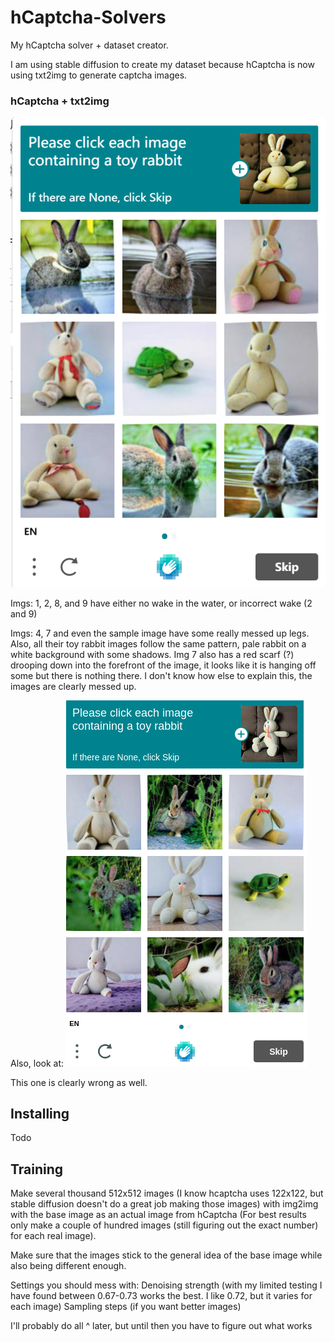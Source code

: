 # hCaptcha-Solvers
My hCaptcha solver + dataset creator.

I am using stable diffusion to create my dataset because hCaptcha is now using txt2img to generate captcha images.  


### hCaptcha + txt2img

![alt text](https://github.com/2xmonth/hCaptcha-Solvers/blob/main/resources/txt2img.png?raw=true)

Imgs: 1, 2, 8, and 9 have either no wake in the water, or incorrect wake (2 and 9)

Imgs: 4, 7 and even the sample image have some really messed up legs. Also, all their toy rabbit images follow the same pattern, pale rabbit on a white background with some shadows.
Img 7 also has a red scarf (?) drooping down into the forefront of the image, it looks like it is hanging off some but there is nothing there.
I don't know how else to explain this, the images are clearly messed up.

Also, look at:
![alt text](https://github.com/2xmonth/hCaptcha-Solvers/blob/main/resources/txt2img2.png?raw=true)

This one is clearly wrong as well.

## Installing

Todo



## Training

Make several thousand 512x512 images (I know hcaptcha uses 122x122, but stable diffusion doesn't do a great job making those images) with img2img with the base image as an actual image from hCaptcha (For best results only make a couple of hundred images (still figuring out the exact number) for each real image). 

Make sure that the images stick to the general idea of the base image while also being different enough.

Settings you should mess with:
Denoising strength (with my limited testing I have found between 0.67-0.73 works the best. I like 0.72, but it varies for each image)
Sampling steps (if you want better images)

I'll probably do all ^ later, but until then you have to figure out what works